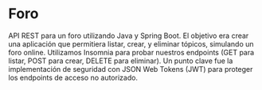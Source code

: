 # Foro
API REST para un foro utilizando Java y Spring Boot. El objetivo era crear una aplicación que permitiera listar, crear, y eliminar tópicos, simulando un foro online. Utilizamos Insomnia para probar nuestros endpoints (GET para listar, POST para crear, DELETE para eliminar). Un punto clave fue la implementación de seguridad con JSON Web Tokens (JWT) para proteger los endpoints de acceso no autorizado.
